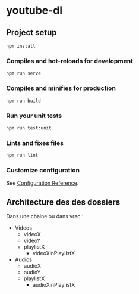 # youtube-dl

## Project setup
```
npm install
```

### Compiles and hot-reloads for development
```
npm run serve
```

### Compiles and minifies for production
```
npm run build
```

### Run your unit tests
```
npm run test:unit
```

### Lints and fixes files
```
npm run lint
```

### Customize configuration
See [Configuration Reference](https://cli.vuejs.org/config/).


## Architecture des des dossiers 

Dans une chaine ou dans vrac :

  - Videos
    - videoX
    - videoY
    - playlistX
      - videoXinPlaylistX
  - Audios
    - audioX
    - audioY
    - playlistX
      - audioXinPlaylistX      
  